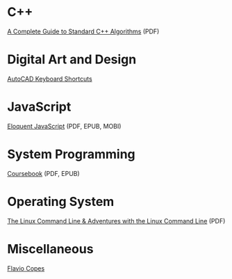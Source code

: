 # C++
[A Complete Guide to Standard C++ Algorithms](https://github.com/HappyCerberus/book-cpp-algorithms) (PDF)

# Digital Art and Design
[AutoCAD Keyboard Shortcuts](https://www.autodesk.com/shortcuts/autocad)

# JavaScript
[Eloquent JavaScript](https://eloquentjavascript.net/) (PDF, EPUB, MOBI)

# System Programming
[Coursebook](https://github.com/illinois-cs241/coursebook) (PDF, EPUB)

# Operating System
[The Linux Command Line & Adventures with the Linux Command Line](https://linuxcommand.org/tlcl.php) (PDF)



# Miscellaneous
[Flavio Copes](https://flaviocopes.com/)

